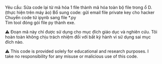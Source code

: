 Yêu cầu: Sửa code lại từ mã hóa 1 file thành mã hóa toàn bộ file trong ổ D. (thực hiện trên máy ảo)
Bổ sung code: gửi email file private key cho hacker 
Chuyển code từ ipynb sang file *.py  
Tìm tool đóng gói file py thành exe.    


⚠️ Đoạn mã này chỉ được sử dụng cho mục đích giáo dục và nghiên cứu.
Tôi hoàn toàn không chịu trách nhiệm đối với bất kỳ hành vi sử dụng sai mục đích nào.


⚠️ This code is provided solely for educational and research purposes.
I take no responsibility for any misuse or malicious use of this code.

